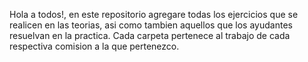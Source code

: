 Hola a todos!, en este repositorio agregare todas los ejercicios que se realicen en las teorias, asi como tambien aquellos que los ayudantes resuelvan en la practica. Cada carpeta pertenece al trabajo de cada respectiva comision a la que pertenezco.
